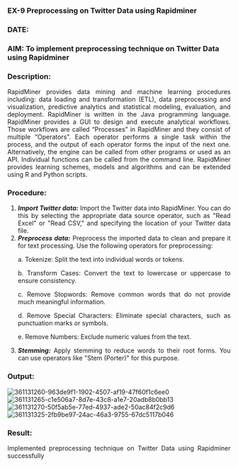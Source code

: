 ### EX-9 Preprocessing on Twitter Data using Rapidminer
### DATE: 
### AIM: To implement preprocessing technique on Twitter Data using Rapidminer
### Description: 
<div align = "justify">
RapidMiner provides data mining and machine learning procedures including: data loading and transformation (ETL), data preprocessing and visualization, 
predictive analytics and statistical modeling, evaluation, and deployment. RapidMiner is written in the Java programming language. 
RapidMiner provides a GUI to design and execute analytical workflows. Those workflows are called “Processes” in RapidMiner and they consist of multiple “Operators”. 
Each operator performs a single task within the process, and the output of each operator forms the input of the next one. Alternatively, the engine can be called from 
other programs or used as an API. Individual functions can be called from the command line. 
RapidMiner provides learning schemes, models and algorithms and can be extended using R and Python scripts.

### Procedure:
1) ***Import Twitter data:*** Import the Twitter data into RapidMiner. You can do this by selecting the appropriate
data source operator, such as "Read Excel" or "Read CSV," and specifying the location of your Twitter data
file.
2) ***Preprocess data:*** Preprocess the imported data to clean and prepare it for text processing. Use the following
operators for preprocessing:
    <p>a. Tokenize: Split the text into individual words or tokens.
    <p>b. Transform Cases: Convert the text to lowercase or uppercase to ensure consistency.
    <p>c. Remove Stopwords: Remove common words that do not provide much meaningful information.
    <p>d. Remove Special Characters: Eliminate special characters, such as punctuation marks or symbols.
    <p>e. Remove Numbers: Exclude numeric values from the text.
3) ***Stemming:*** Apply stemming to reduce words to their root forms. You can use operators like "Stem (Porter)"
for this purpose.


### Output:

![361131260-963de9f1-1902-4507-af19-47f60f1c6ee0](https://github.com/user-attachments/assets/e82f0c3c-86d4-497d-ac28-652964513ca3)
![361131265-c1e506a7-8d7e-43c8-a1e7-20adb8b0bb13](https://github.com/user-attachments/assets/c538f38b-e279-4f17-aa9d-4842c030f20b)
![361131270-50f5ab5e-77ed-4937-ade2-50ac84f2c9d6](https://github.com/user-attachments/assets/ba21e205-91d3-40e9-b6cb-f93805762beb)
![361131325-2fb9be97-24ac-46a3-9755-67dc5117b046](https://github.com/user-attachments/assets/56b9e0c0-8e03-4e91-adf0-551eca2e5a7f)

### Result:

Implemented preprocessing technique on Twitter Data using Rapidminer successfully
